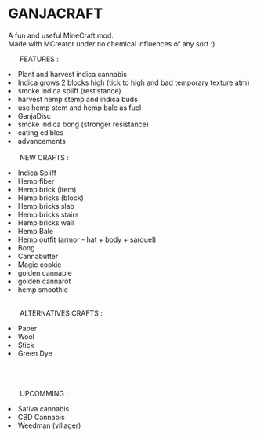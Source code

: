 # GANJACRAFT
A fun and useful MineCraft mod.<br/>
Made with MCreator under no chemical influences of any sort :)<br/>

<ul>FEATURES :</ul>
<li>Plant and harvest indica cannabis
<li>Indica grows 2 blocks high (tick to high and bad temporary texture atm)
<li>smoke indica spliff (restistance)
<li>harvest hemp stemp and indica buds
<li>use hemp stem and hemp bale as fuel
<li>GanjaDisc
<li>smoke indica bong (stronger resistance)
<li>eating edibles
<li>advancements
<br/>
<br/>
<ul>NEW CRAFTS : </ul>
<li>Indica Spliff</li>
<li>Hemp fiber</li>
<li>Hemp brick (item)</li>
<li>Hemp bricks (block)</li>
<li>Hemp bricks slab</li>
<li>Hemp bricks stairs</li>
<li>Hemp bricks wall</li>
<li>Hemp Bale</li>
<li>Hemp outfit (armor - hat + body + sarouel)</li>
<li>Bong</li>
<li>Cannabutter</li>
<li>Magic cookie</li>
<li>golden cannaple</li>
<li>golden cannarot</li>
<li>hemp smoothie</li>

<br/>
<ul>ALTERNATIVES CRAFTS :</ul>
<li>Paper</li>
<li>Wool</li>
<li>Stick</li>
<li>Green Dye</li>
<br/>
<br/>
<br/>
<ul>UPCOMMING :</ul>
<li>Sativa cannabis</li>
<li>CBD Cannabis</li>
<li>Weedman (villager)</li>
